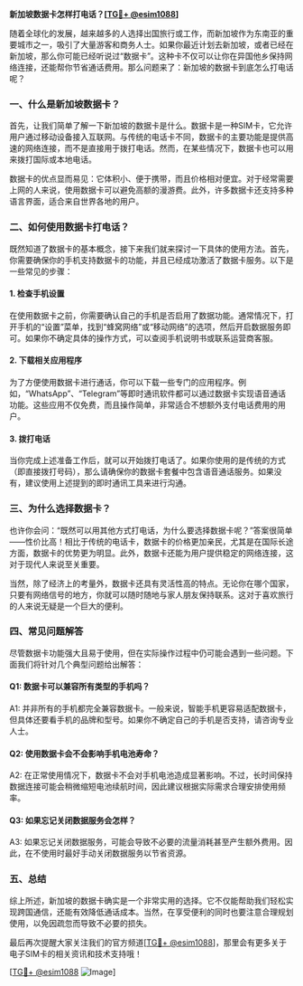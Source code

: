 **新加坡数据卡怎样打电话？[[TG💪+ @esim1088](https://t.me/s/esim1088)]**

随着全球化的发展，越来越多的人选择出国旅行或工作，而新加坡作为东南亚的重要城市之一，吸引了大量游客和商务人士。如果你最近计划去新加坡，或者已经在新加坡，那么你可能已经听说过“数据卡”。这种卡不仅可以让你在异国他乡保持网络连接，还能帮你节省通话费用。那么问题来了：新加坡的数据卡到底怎么打电话呢？

### 一、什么是新加坡数据卡？

首先，让我们简单了解一下新加坡的数据卡是什么。数据卡是一种SIM卡，它允许用户通过移动设备接入互联网。与传统的电话卡不同，数据卡的主要功能是提供高速的网络连接，而不是直接用于拨打电话。然而，在某些情况下，数据卡也可以用来拨打国际或本地电话。

数据卡的优点显而易见：它体积小、便于携带，而且价格相对便宜。对于经常需要上网的人来说，使用数据卡可以避免高额的漫游费。此外，许多数据卡还支持多种语言界面，适合来自世界各地的用户。

### 二、如何使用数据卡打电话？

既然知道了数据卡的基本概念，接下来我们就来探讨一下具体的使用方法。首先，你需要确保你的手机支持数据卡的功能，并且已经成功激活了数据卡服务。以下是一些常见的步骤：

#### 1. **检查手机设置**
在使用数据卡之前，你需要确认自己的手机是否启用了数据功能。通常情况下，打开手机的“设置”菜单，找到“蜂窝网络”或“移动网络”的选项，然后开启数据服务即可。如果你不确定具体的操作方式，可以查阅手机说明书或联系运营商客服。

#### 2. **下载相关应用程序**
为了方便使用数据卡进行通话，你可以下载一些专门的应用程序。例如，“WhatsApp”、“Telegram”等即时通讯软件都可以通过数据卡实现语音通话功能。这些应用不仅免费，而且操作简单，非常适合不想额外支付电话费用的用户。

#### 3. **拨打电话**
当你完成上述准备工作后，就可以开始拨打电话了。如果你使用的是传统的方式（即直接拨打号码），那么请确保你的数据卡套餐中包含语音通话服务。如果没有，建议使用上述提到的即时通讯工具来进行沟通。

### 三、为什么选择数据卡？

也许你会问：“既然可以用其他方式打电话，为什么要选择数据卡呢？”答案很简单——性价比高！相比于传统的电话卡，数据卡的价格更加亲民，尤其是在国际长途方面，数据卡的优势更为明显。此外，数据卡还能为用户提供稳定的网络连接，这对于现代人来说至关重要。

当然，除了经济上的考量外，数据卡还具有灵活性高的特点。无论你在哪个国家，只要有网络信号的地方，你就可以随时随地与家人朋友保持联系。这对于喜欢旅行的人来说无疑是一个巨大的便利。

### 四、常见问题解答

尽管数据卡功能强大且易于使用，但在实际操作过程中仍可能会遇到一些问题。下面我们将针对几个典型问题给出解答：

#### Q1: 数据卡可以兼容所有类型的手机吗？
A1: 并非所有的手机都完全兼容数据卡。一般来说，智能手机更容易适配数据卡，但具体还要看手机的品牌和型号。如果你不确定自己的手机是否支持，请咨询专业人士。

#### Q2: 使用数据卡会不会影响手机电池寿命？
A2: 在正常使用情况下，数据卡不会对手机电池造成显著影响。不过，长时间保持数据连接可能会稍微缩短电池续航时间，因此建议根据实际需求合理安排使用频率。

#### Q3: 如果忘记关闭数据服务会怎样？
A3: 如果忘记关闭数据服务，可能会导致不必要的流量消耗甚至产生额外费用。因此，在不使用时最好手动关闭数据服务以节省资源。

### 五、总结

综上所述，新加坡的数据卡确实是一个非常实用的选择。它不仅能帮助我们轻松实现跨国通信，还能有效降低通话成本。当然，在享受便利的同时也要注意合理规划使用，以免因疏忽而导致不必要的损失。

最后再次提醒大家关注我们的官方频道[[TG💪+ @esim1088](https://t.me/s/esim1088)]，那里会有更多关于电子SIM卡的相关资讯和技术支持哦！

[[TG💪+ @esim1088](https://t.me/s/esim1088) ![Image](https://i.postimg.cc/4NQfJmqS/Snipaste-2025-05-13-00-14-12.png)]